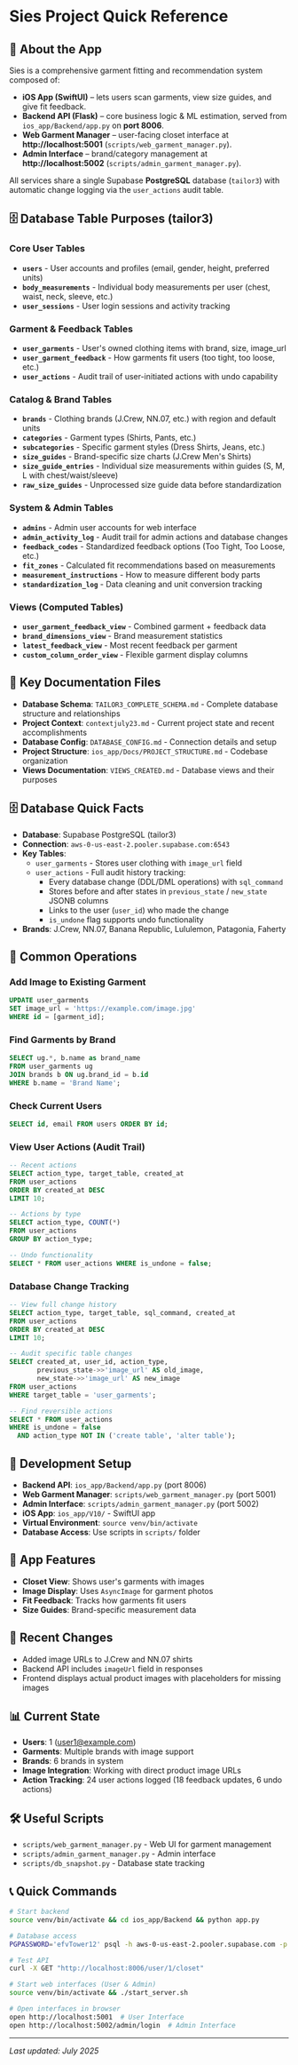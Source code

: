 # Sies Project Quick Reference

## 📝 About the App
Sies is a comprehensive garment fitting and recommendation system composed of:
* **iOS App (SwiftUI)** – lets users scan garments, view size guides, and give fit feedback.
* **Backend API (Flask)** – core business logic & ML estimation, served from `ios_app/Backend/app.py` on **port 8006**.
* **Web Garment Manager** – user-facing closet interface at **http://localhost:5001** (`scripts/web_garment_manager.py`).
* **Admin Interface** – brand/category management at **http://localhost:5002** (`scripts/admin_garment_manager.py`).

All services share a single Supabase **PostgreSQL** database (`tailor3`) with automatic change logging via the `user_actions` audit table.

## 🗄️ Database Table Purposes (tailor3)

### Core User Tables
- **`users`** - User accounts and profiles (email, gender, height, preferred units)
- **`body_measurements`** - Individual body measurements per user (chest, waist, neck, sleeve, etc.)
- **`user_sessions`** - User login sessions and activity tracking

### Garment & Feedback Tables  
- **`user_garments`** - User's owned clothing items with brand, size, image_url
- **`user_garment_feedback`** - How garments fit users (too tight, too loose, etc.)
- **`user_actions`** - Audit trail of user-initiated actions with undo capability

### Catalog & Brand Tables
- **`brands`** - Clothing brands (J.Crew, NN.07, etc.) with region and default units
- **`categories`** - Garment types (Shirts, Pants, etc.)
- **`subcategories`** - Specific garment styles (Dress Shirts, Jeans, etc.)
- **`size_guides`** - Brand-specific size charts (J.Crew Men's Shirts)
- **`size_guide_entries`** - Individual size measurements within guides (S, M, L with chest/waist/sleeve)
- **`raw_size_guides`** - Unprocessed size guide data before standardization

### System & Admin Tables
- **`admins`** - Admin user accounts for web interface
- **`admin_activity_log`** - Audit trail for admin actions and database changes
- **`feedback_codes`** - Standardized feedback options (Too Tight, Too Loose, etc.)
- **`fit_zones`** - Calculated fit recommendations based on measurements
- **`measurement_instructions`** - How to measure different body parts
- **`standardization_log`** - Data cleaning and unit conversion tracking

### Views (Computed Tables)
- **`user_garment_feedback_view`** - Combined garment + feedback data
- **`brand_dimensions_view`** - Brand measurement statistics
- **`latest_feedback_view`** - Most recent feedback per garment
- **`custom_column_order_view`** - Flexible garment display columns

## 📁 Key Documentation Files
- **Database Schema**: `TAILOR3_COMPLETE_SCHEMA.md` - Complete database structure and relationships
- **Project Context**: `contextjuly23.md` - Current project state and recent accomplishments
- **Database Config**: `DATABASE_CONFIG.md` - Connection details and setup
- **Project Structure**: `ios_app/Docs/PROJECT_STRUCTURE.md` - Codebase organization
- **Views Documentation**: `VIEWS_CREATED.md` - Database views and their purposes

## 🗄️ Database Quick Facts
- **Database**: Supabase PostgreSQL (tailor3)
- **Connection**: `aws-0-us-east-2.pooler.supabase.com:6543`
- **Key Tables**: 
  - `user_garments` - Stores user clothing with `image_url` field
  - `user_actions` - Full audit history tracking:
    - Every database change (DDL/DML operations) with `sql_command`
    - Stores before and after states in `previous_state` / `new_state` JSONB columns
    - Links to the user (`user_id`) who made the change
    - `is_undone` flag supports undo functionality
- **Brands**: J.Crew, NN.07, Banana Republic, Lululemon, Patagonia, Faherty

## 🔧 Common Operations

### Add Image to Existing Garment
```sql
UPDATE user_garments 
SET image_url = 'https://example.com/image.jpg' 
WHERE id = [garment_id];
```

### Find Garments by Brand
```sql
SELECT ug.*, b.name as brand_name 
FROM user_garments ug 
JOIN brands b ON ug.brand_id = b.id 
WHERE b.name = 'Brand Name';
```

### Check Current Users
```sql
SELECT id, email FROM users ORDER BY id;
```

### View User Actions (Audit Trail)
```sql
-- Recent actions
SELECT action_type, target_table, created_at 
FROM user_actions 
ORDER BY created_at DESC 
LIMIT 10;

-- Actions by type
SELECT action_type, COUNT(*) 
FROM user_actions 
GROUP BY action_type;

-- Undo functionality
SELECT * FROM user_actions WHERE is_undone = false;
```

### Database Change Tracking
```sql
-- View full change history
SELECT action_type, target_table, sql_command, created_at 
FROM user_actions 
ORDER BY created_at DESC 
LIMIT 10;

-- Audit specific table changes
SELECT created_at, user_id, action_type, 
       previous_state->>'image_url' AS old_image,
       new_state->>'image_url' AS new_image
FROM user_actions
WHERE target_table = 'user_garments';

-- Find reversible actions
SELECT * FROM user_actions 
WHERE is_undone = false
  AND action_type NOT IN ('create table', 'alter table');
```

## 🚀 Development Setup
- **Backend API**: `ios_app/Backend/app.py` (port 8006)
- **Web Garment Manager**: `scripts/web_garment_manager.py` (port 5001)
- **Admin Interface**: `scripts/admin_garment_manager.py` (port 5002)
- **iOS App**: `ios_app/V10/` - SwiftUI app
- **Virtual Environment**: `source venv/bin/activate`
- **Database Access**: Use scripts in `scripts/` folder

## 📱 App Features
- **Closet View**: Shows user's garments with images
- **Image Display**: Uses `AsyncImage` for garment photos
- **Fit Feedback**: Tracks how garments fit users
- **Size Guides**: Brand-specific measurement data

## 🔄 Recent Changes
- Added image URLs to J.Crew and NN.07 shirts
- Backend API includes `imageUrl` field in responses
- Frontend displays actual product images with placeholders for missing images

## 📊 Current State
- **Users**: 1 (user1@example.com)
- **Garments**: Multiple brands with image support
- **Brands**: 6 brands in system
- **Image Integration**: Working with direct product image URLs
- **Action Tracking**: 24 user actions logged (18 feedback updates, 6 undo actions)

## 🛠️ Useful Scripts
- `scripts/web_garment_manager.py` - Web UI for garment management
- `scripts/admin_garment_manager.py` - Admin interface
- `scripts/db_snapshot.py` - Database state tracking

## 📞 Quick Commands
```bash
# Start backend
source venv/bin/activate && cd ios_app/Backend && python app.py

# Database access
PGPASSWORD='efvTower12' psql -h aws-0-us-east-2.pooler.supabase.com -p 6543 -U postgres.lbilxlkchzpducggkrxx -d postgres

# Test API
curl -X GET "http://localhost:8006/user/1/closet"

# Start web interfaces (User & Admin)
source venv/bin/activate && ./start_server.sh

# Open interfaces in browser
open http://localhost:5001  # User Interface
open http://localhost:5002/admin/login  # Admin Interface
```

---
*Last updated: July 2025* 